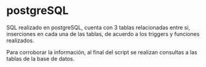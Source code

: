 # postgreSQL

SQL realizado en postgreSQL, 
cuenta con 3 tablas relacionadas entre si, 
inserciones en cada una de las tablas, de acuerdo a los 
triggers y funciones realizados.

Para corroborar la información, al final del script se realizan consultas a las tablas 
de la base de datos.
